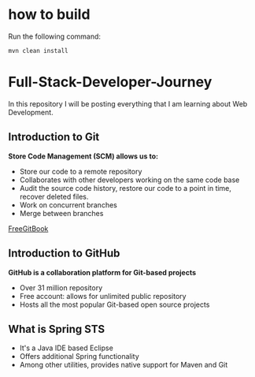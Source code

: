 #  how to build
Run the following command: 
```
mvn clean install
```

### <h1> Full-Stack-Developer-Journey </h1>
In this repository I will be posting everything that I am learning about Web Development. <br />

##  Introduction to Git  <br />

**Store Code Management (SCM) allows us to:** <br />

+ Store our code to a remote repository <br />
+ Collaborates with other developers working on the same code base <br />
+ Audit the source code history, restore our code to a point in time, recover deleted files. <br />
+ Work on concurrent branches <br />
+ Merge between branches <br />

[FreeGitBook](http://git-scm.com/book/en/v2) <br />


##  Introduction to GitHub  <br />

**GitHub is a collaboration platform for Git-based projects**

+ Over 31 million repository
+ Free account: allows for unlimited public repository
+ Hosts all the most popular Git-based open source projects

## What is Spring STS

+ It's a Java IDE based Eclipse <br />
+ Offers additional Spring functionality <br />
+ Among other utilities, provides native support for Maven and Git <br />


